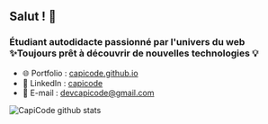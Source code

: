 ## **Salut !** 🙂

### Étudiant autodidacte passionné par l'univers du web ✨Toujours prêt à découvrir de nouvelles technologies 💡

* 🌐 Portfolio  : [capicode.github.io](https://www.linkedin.com/in/giovanni-charles-edouard-a15337179/) 
* 🤵 LinkedIn   : [capicode](https://www.linkedin.com/in/giovanni-charles-edouard-a15337179/) 
* 📧 E-mail     : devcapicode@gmail.com

![CapiCode github stats](https://github-readme-stats.vercel.app/api?username=CapiCode&title_color=dbdada&icon_color=dbdada&text_color=3BD98F&show_icons=true&theme=radical&hide=["stars","issues"])